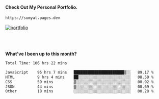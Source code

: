 #### Check Out My Personal Portfolio.
````bash
https://sumyat.pages.dev
````

<a href='https://sumyat.pages.dev/'>
    <img src='https://user-images.githubusercontent.com/108873224/211860821-15c31441-8db7-4fb7-8537-28a0c11e9408.png' alt='portfolio' align='center' />
</a>


<br />
<br />


<br />
<br />

**What've I been up to this month?**

<!--START_SECTION:waka-->

```txt
Total Time: 106 hrs 22 mins

JavaScript    95 hrs 7 mins   ██████████████████████▒░░   89.17 %
HTML          9 hrs 4 mins    ██░░░░░░░░░░░░░░░░░░░░░░░   08.50 %
CSS           59 mins         ▒░░░░░░░░░░░░░░░░░░░░░░░░   00.92 %
JSON          44 mins         ▒░░░░░░░░░░░░░░░░░░░░░░░░   00.69 %
Other         18 mins         ░░░░░░░░░░░░░░░░░░░░░░░░░   00.28 %
```

<!--END_SECTION:waka-->





